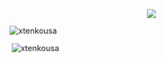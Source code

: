 <p align="center">
	<img src="https://i.ibb.co/yXz391y/maki.jpg" />
</p>
<p align="left"> <img src="https://komarev.com/ghpvc/?username=xtenkousa&label=Profile%20views&color=0e75b6&style=flat" alt="xtenkousa" /> </p>
<p align="left">&nbsp;<img src="https://github-readme-stats.vercel.app/api?username=xtenkousa&show_icons=true&locale=en" alt="xtenkousa" /></p>
